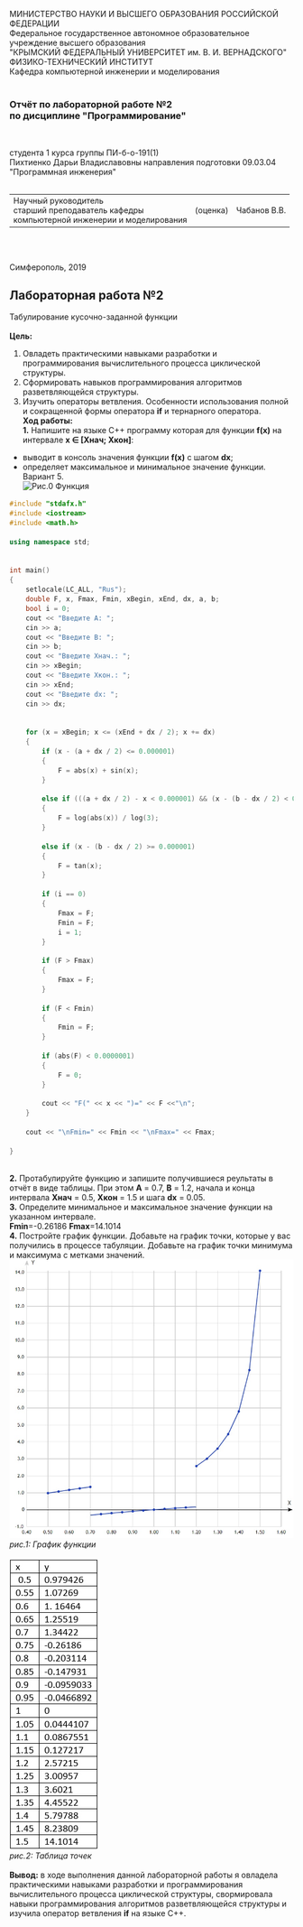 МИНИСТЕРСТВО НАУКИ  И ВЫСШЕГО ОБРАЗОВАНИЯ РОССИЙСКОЙ ФЕДЕРАЦИИ  
Федеральное государственное автономное образовательное учреждение высшего образования  
"КРЫМСКИЙ ФЕДЕРАЛЬНЫЙ УНИВЕРСИТЕТ им. В. И. ВЕРНАДСКОГО"  
ФИЗИКО-ТЕХНИЧЕСКИЙ ИНСТИТУТ  
Кафедра компьютерной инженерии и моделирования
<br/><br/>

### Отчёт по лабораторной работе №2<br/> по дисциплине "Программирование"
<br/>

студента 1 курса группы ПИ-б-о-191(1)  
Пихтиенко Дарьи Владиславовны
направления подготовки 09.03.04 "Программная инженерия"  
<br/>

<table>
<tr><td>Научный руководитель<br/> старший преподаватель кафедры<br/> компьютерной инженерии и моделирования</td>
<td>(оценка)</td>
<td>Чабанов В.В.</td>
</tr>
</table>
<br/><br/>

Симферополь, 2019

## Лабораторная работа №2
Табулирование кусочно-заданной функции\
\
**Цель:** 
1. Овладеть практическими навыками разработки и программирования вычислительного процесса циклической структуры.
2. Сформировать навыков программирования алгоритмов разветвляющейся структуры.
3. Изучить операторы ветвления. Особенности использования полной и сокращенной формы оператора **if** и тернарного оператора.
\
**Ход работы:**\
**1\.** Напишите на языке С++ программу которая для функции **f(x)** на интервале **x ∈ [Xнач; Xкон]**:
* выводит в консоль значения функции **f(x)** с шагом **dx**;
* определяет максимальное и минимальное значение функции.\
Вариант 5.\
![Рис.0 Функция](puc1.jpg)

```C++
#include "stdafx.h"
#include <iostream> 
#include <math.h>  

using namespace std;


int main()
{
	setlocale(LC_ALL, "Rus");
	double F, x, Fmax, Fmin, xBegin, xEnd, dx, a, b;
	bool i = 0;
	cout << "Введите A: ";
	cin >> a;
	cout << "Введите B: ";
	cin >> b;
	cout << "Введите Xнач.: ";
	cin >> xBegin;
	cout << "Введите Xкон.: ";
	cin >> xEnd;
	cout << "Введите dx: ";
	cin >> dx;


	for (x = xBegin; x <= (xEnd + dx / 2); x += dx)
	{
		if (x - (a + dx / 2) <= 0.000001)
		{
			F = abs(x) + sin(x);
		}

		else if (((a + dx / 2) - x < 0.000001) && (x - (b - dx / 2) < 0.000001))
		{
			F = log(abs(x)) / log(3);
		}

		else if (x - (b - dx / 2) >= 0.000001)
		{
			F = tan(x);
		}

		if (i == 0)
		{
			Fmax = F;
			Fmin = F;
			i = 1;
		}

		if (F > Fmax)
		{
			Fmax = F;
		}

		if (F < Fmin)
		{
			Fmin = F;
		}

		if (abs(F) < 0.0000001)
		{
			F = 0;
		}

		cout << "F(" << x << ")=" << F <<"\n";
	}

	cout << "\nFmin=" << Fmin << "\nFmax=" << Fmax;

}

```
\
**2\.** Протабулируйте функцию и запишите получившиеся реультаты в отчёт в виде таблицы.
При этом **A** = 0.7, **B** = 1.2, начала и конца интервала **Xнач** = 0.5, **Xкон** = 1.5 и шага **dx** = 0.05.\
**3\.** Определите минимальное и максимальное значение функции на указанном интервале.\
**Fmin**=-0.26186  **Fmax**=14.1014\
**4\.** Постройте график функции. Добавьте на график точки, которые у вас получились в процессе табуляции.
Добавьте на график точки минимума и максимума с метками значений.\
![Рис.1 График функции](boReKxEoOsA.jpg)\
*рис.1: График функции*\
\
![Рис.2 Таблица точек](SGWFZB0qzSk.jpg)\
*рис.2: Таблица точек*\
\
**Вывод:** в ходе выполнения данной лабораторной работы я овладела практическими навыками разработки и программирования вычислительного процесса циклической структуры,
свормировала навыки программирования алгоритмов разветвляющейся структуры и изучила оператор ветвления **if** на языке C++.







